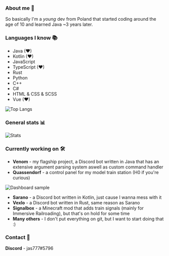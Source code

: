 ### About me 👀
So basically I'm a _young_ dev from Poland that started coding around the age of 10 and learned Java ~3 years later.

### Languages I know 📚
- Java (❤)
- Kotlin (❤)
- JavaScript
- TypeScript (❤)
- Rust
- Python
- C++
- C#
- HTML & CSS & SCSS
- Vue (❤)

![Top Langs](https://github-readme-stats.vercel.app/api/top-langs/?username=jas777&layout=compact&theme=radical&langs_count=10)

### General stats 📊

![Stats](https://github-readme-stats.vercel.app/api?username=jas777&count_private=true&show_icons=true&theme=radical)

### Currently working on 🛠
- **Venom** - my flagship project, a Discord bot written in Java that has an extensive argument parsing system aswell as custom command handler
- **Quassendorf** - a control panel for my model train station (H0 if you're curious)

![Dashboard sample](https://cdn.discordapp.com/attachments/258502145383464960/801511692613713920/unknown.png)

- **Sarano** - a Discord bot written in Kotlin, just cause I wanna mess with it
- **Vexlo** - a Discord bot written in Rust, same reason as Sarano
- **Signalbox** - a Minecraft mod that adds train signals (mainly for Immersive Railroading), but that's on hold for some time
- **Many others** - I don't put everything on git, but I want to start doing that :)

### Contact 💌

**Discord** - jas777#5796

